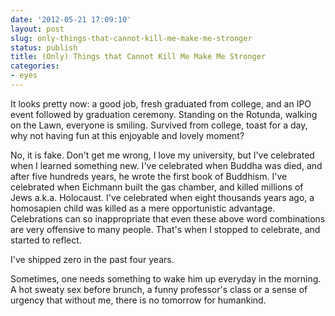 ```yaml
---
date: '2012-05-21 17:09:10'
layout: post
slug: only-things-that-cannot-kill-me-make-me-stronger
status: publish
title: (Only) Things that Cannot Kill Me Make Me Stronger
categories:
- eyes
---
```


It looks pretty now: a good job, fresh graduated from college, and an IPO event followed by graduation ceremony. Standing on the Rotunda, walking on the Lawn, everyone is smiling. Survived from college, toast for a day, why not having fun at this enjoyable and lovely moment?

No, it is fake. Don't get me wrong, I love my university, but I've celebrated when I learned something new. I've celebrated when Buddha was died, and after five hundreds years, he wrote the first book of Buddhism. I've celebrated when Eichmann built the gas chamber, and killed millions of Jews a.k.a. Holocaust. I've celebrated when eight thousands years ago, a homosapien child was killed as a mere opportunistic advantage. Celebrations can so inappropriate that even these above word combinations are very offensive to many people. That's when I stopped to celebrate, and started to reflect.

I've shipped zero in the past four years.

Sometimes, one needs something to wake him up everyday in the morning. A hot sweaty sex before brunch, a funny professor's class or a sense of urgency that without me, there is no tomorrow for humankind.